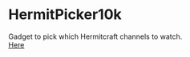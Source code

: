 # HermitPicker10k
Gadget to pick which Hermitcraft channels to watch.<br>
<a href='rubenverg.github.io/hermitpicker10k'>Here</a>
